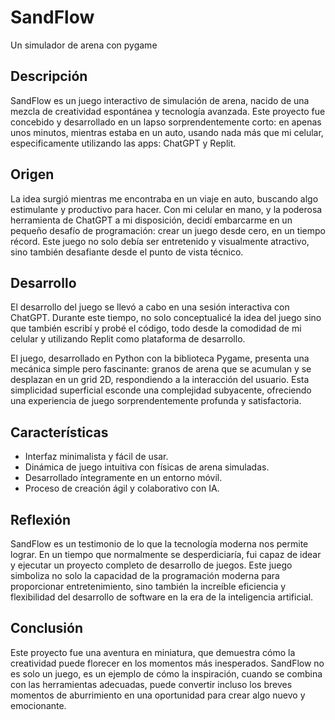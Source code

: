# SandFlow
Un simulador de arena con pygame

## Descripción
SandFlow es un juego interactivo de simulación de arena, nacido de una mezcla de creatividad espontánea y tecnología avanzada. Este proyecto fue concebido y desarrollado en un lapso sorprendentemente corto: en apenas unos minutos, mientras estaba en un auto, usando nada más que mi celular, especificamente utilizando las apps: ChatGPT y Replit.

## Origen
La idea surgió mientras me encontraba en un viaje en auto, buscando algo estimulante y productivo para hacer. Con mi celular en mano, y la poderosa herramienta de ChatGPT a mi disposición, decidí embarcarme en un pequeño desafío de programación: crear un juego desde cero, en un tiempo récord. Este juego no solo debía ser entretenido y visualmente atractivo, sino también desafiante desde el punto de vista técnico.

## Desarrollo
El desarrollo del juego se llevó a cabo en una sesión interactiva con ChatGPT. Durante este tiempo, no solo conceptualicé la idea del juego sino que también escribí y probé el código, todo desde la comodidad de mi celular y utilizando Replit como plataforma de desarrollo.

El juego, desarrollado en Python con la biblioteca Pygame, presenta una mecánica simple pero fascinante: granos de arena que se acumulan y se desplazan en un grid 2D, respondiendo a la interacción del usuario. Esta simplicidad superficial esconde una complejidad subyacente, ofreciendo una experiencia de juego sorprendentemente profunda y satisfactoria.

## Características
- Interfaz minimalista y fácil de usar.
- Dinámica de juego intuitiva con físicas de arena simuladas.
- Desarrollado íntegramente en un entorno móvil.
- Proceso de creación ágil y colaborativo con IA.

## Reflexión
SandFlow es un testimonio de lo que la tecnología moderna nos permite lograr. En un tiempo que normalmente se desperdiciaría, fui capaz de idear y ejecutar un proyecto completo de desarrollo de juegos. Este juego simboliza no solo la capacidad de la programación moderna para proporcionar entretenimiento, sino también la increíble eficiencia y flexibilidad del desarrollo de software en la era de la inteligencia artificial.

## Conclusión
Este proyecto fue una aventura en miniatura, que demuestra cómo la creatividad puede florecer en los momentos más inesperados. SandFlow no es solo un juego, es un ejemplo de cómo la inspiración, cuando se combina con las herramientas adecuadas, puede convertir incluso los breves momentos de aburrimiento en una oportunidad para crear algo nuevo y emocionante.